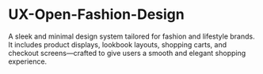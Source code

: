 # UX-Open-Fashion-Design
A sleek and minimal design system tailored for fashion and lifestyle brands. It includes product displays, lookbook layouts, shopping carts, and checkout screens—crafted to give users a smooth and elegant shopping experience.

